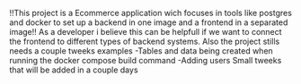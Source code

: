 !!This project is a Ecommerce application wich focuses in tools like postgres and docker to set up a backend in one image and a frontend in a separated image!!
As a developer i believe this can be helpfull if we want to connect the frontend to different types of backend systems.
Also the project stills needs a couple tweeks examples
-Tables and data being created when running the docker compose build command
-Adding users
Small tweeks that will be added in a couple days
